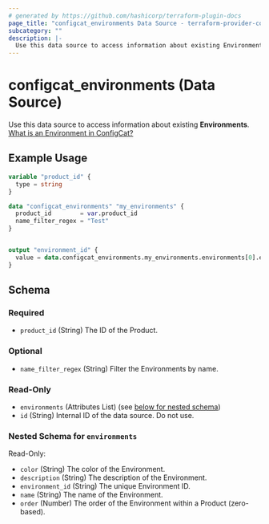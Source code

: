 ```yaml
---
# generated by https://github.com/hashicorp/terraform-plugin-docs
page_title: "configcat_environments Data Source - terraform-provider-configcat"
subcategory: ""
description: |-
  Use this data source to access information about existing Environments. What is an Environment in ConfigCat? https://configcat.com/docs/main-concepts
---
```


# configcat_environments (Data Source)

Use this data source to access information about existing **Environments**. [What is an Environment in ConfigCat?](https://configcat.com/docs/main-concepts)

## Example Usage

```terraform
variable "product_id" {
  type = string
}

data "configcat_environments" "my_environments" {
  product_id        = var.product_id
  name_filter_regex = "Test"
}


output "environment_id" {
  value = data.configcat_environments.my_environments.environments[0].environment_id
}
```

<!-- schema generated by tfplugindocs -->
## Schema

### Required

- `product_id` (String) The ID of the Product.

### Optional

- `name_filter_regex` (String) Filter the Environments by name.

### Read-Only

- `environments` (Attributes List) (see [below for nested schema](#nestedatt--environments))
- `id` (String) Internal ID of the data source. Do not use.

<a id="nestedatt--environments"></a>
### Nested Schema for `environments`

Read-Only:

- `color` (String) The color of the Environment.
- `description` (String) The description of the Environment.
- `environment_id` (String) The unique Environment ID.
- `name` (String) The name of the Environment.
- `order` (Number) The order of the Environment within a Product (zero-based).
